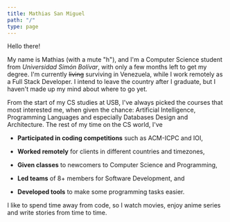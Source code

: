 ```yaml
---
title: Mathias San Miguel
path: "/"
type: page
---
```


Hello there! 

My name is Mathias (with a mute "h"), and I'm a Computer Science student from _Universidad Simón Bolívar_, with only a few months left to get my degree. I'm currently ~~living~~ surviving in Venezuela, while I work remotely as a Full Stack Developer. I intend to leave the country after I graduate, but I haven't made up my mind about where to go yet.

From the start of my CS studies at USB, I've always picked the courses that most interested me, when given the chance: Artificial Intelligence, Programming Languages and especially Databases Design and Architecture. The rest of my time on the CS world, I've 

+ **Participated in coding competitions** such as ACM-ICPC and IOI,

+ **Worked remotely** for clients in different countries and timezones,

+ **Given classes** to newcomers to Computer Science and Programming,

+ **Led teams** of 8+ members for Software Development, and

+ **Developed tools** to make some programming tasks easier. 

I like to spend time away from code, so I watch movies, enjoy anime series and write stories from time to time.
